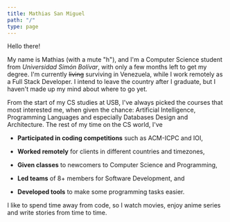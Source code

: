 ```yaml
---
title: Mathias San Miguel
path: "/"
type: page
---
```


Hello there! 

My name is Mathias (with a mute "h"), and I'm a Computer Science student from _Universidad Simón Bolívar_, with only a few months left to get my degree. I'm currently ~~living~~ surviving in Venezuela, while I work remotely as a Full Stack Developer. I intend to leave the country after I graduate, but I haven't made up my mind about where to go yet.

From the start of my CS studies at USB, I've always picked the courses that most interested me, when given the chance: Artificial Intelligence, Programming Languages and especially Databases Design and Architecture. The rest of my time on the CS world, I've 

+ **Participated in coding competitions** such as ACM-ICPC and IOI,

+ **Worked remotely** for clients in different countries and timezones,

+ **Given classes** to newcomers to Computer Science and Programming,

+ **Led teams** of 8+ members for Software Development, and

+ **Developed tools** to make some programming tasks easier. 

I like to spend time away from code, so I watch movies, enjoy anime series and write stories from time to time.
